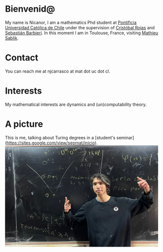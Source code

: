 Bienvenid@
=======

My name is Nicanor, I am a mathematics Phd student at [Pontificia Universidad Católica de Chile][] under the supervision of [Cristóbal Rojas][] and [Sebastián Barbieri][]. In this moment I am in Toulouse, France, visiting [Mathieu Sablik][]. 

# Contact
You can reach me at njcarrasco at mat dot uc dot cl.  

# Interests
My mathematical interests are dynamics and (un)computability theory.
# A picture
This is me, talking about Turing degrees in a [student's seminar] (https://sites.google.com/view/sepmat/inicio).
![Alt text](Yo.png 'Yo mismo')

[Pontificia Universidad Católica de Chile]: http://mat.uc.cl/

[Cristóbal Rojas]: https://www.mat.uc.cl/personas/perfil/cristobal.rojas

[Sebastián Barbieri]: http://www.sbarbieri.usach.cl/index.html

[Mathieu Sablik]: https://www.math.univ-toulouse.fr/~msablik/

[About]: /about


